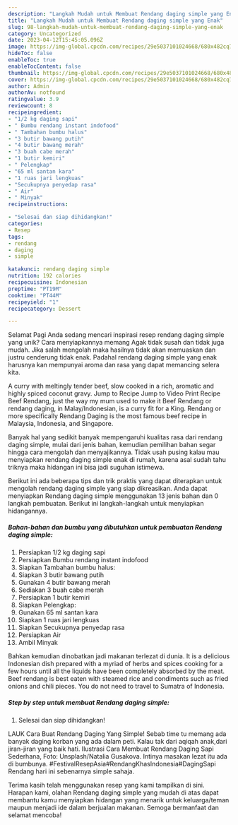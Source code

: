 ```yaml
---
description: "Langkah Mudah untuk Membuat Rendang daging simple yang Enak"
title: "Langkah Mudah untuk Membuat Rendang daging simple yang Enak"
slug: 98-langkah-mudah-untuk-membuat-rendang-daging-simple-yang-enak
category: Uncategorized
date: 2023-04-12T15:45:05.096Z
image: https://img-global.cpcdn.com/recipes/29e5037101024668/680x482cq70/rendang-daging-simple-foto-resep-utama.jpg
hideToc: false
enableToc: true
enableTocContent: false
thumbnail: https://img-global.cpcdn.com/recipes/29e5037101024668/680x482cq70/rendang-daging-simple-foto-resep-utama.jpg
cover: https://img-global.cpcdn.com/recipes/29e5037101024668/680x482cq70/rendang-daging-simple-foto-resep-utama.jpg
author: Admin
authorAv: notfound
ratingvalue: 3.9
reviewcount: 8
recipeingredient:
- "1/2 kg daging sapi"
- " Bumbu rendang instant indofood"
- " Tambahan bumbu halus"
- "3 butir bawang putih"
- "4 butir bawang merah"
- "3 buah cabe merah"
- "1 butir kemiri"
- " Pelengkap"
- "65 ml santan kara"
- "1 ruas jari lengkuas"
- "Secukupnya penyedap rasa"
- " Air"
- " Minyak"
recipeinstructions:

- "Selesai dan siap dihidangkan!"
categories:
- Resep
tags:
- rendang
- daging
- simple

katakunci: rendang daging simple 
nutrition: 192 calories
recipecuisine: Indonesian
preptime: "PT19M"
cooktime: "PT44M"
recipeyield: "1"
recipecategory: Dessert

---
```



Selamat Pagi Anda sedang mencari inspirasi resep rendang daging simple yang unik? Cara menyiapkannya memang Agak tidak susah dan tidak juga mudah. Jika salah mengolah maka hasilnya tidak akan memuaskan dan justru cenderung tidak enak. Padahal rendang daging simple yang enak harusnya kan mempunyai aroma dan rasa yang dapat memancing selera kita.


A curry with meltingly tender beef, slow cooked in a rich, aromatic and highly spiced coconut gravy. Jump to Recipe Jump to Video Print Recipe Beef Rendang, just the way my mum used to make it Beef Rendang or rendang daging, in Malay/Indonesian, is a curry fit for a King. Rendang or more specifically Rendang Daging is the most famous beef recipe in Malaysia, Indonesia, and Singapore.

Banyak hal yang sedikit banyak mempengaruhi kualitas rasa dari rendang daging simple, mulai dari jenis bahan, kemudian pemilihan bahan segar hingga cara mengolah dan menyajikannya. Tidak usah pusing kalau mau menyiapkan rendang daging simple enak di rumah, karena asal sudah tahu triknya maka hidangan ini bisa jadi suguhan istimewa.


Berikut ini ada beberapa tips dan trik praktis yang dapat diterapkan untuk mengolah rendang daging simple yang siap dikreasikan. Anda dapat menyiapkan Rendang daging simple menggunakan 13 jenis bahan dan 0 langkah pembuatan. Berikut ini langkah-langkah untuk menyiapkan hidangannya.

<!--inarticleads1-->

##### Bahan-bahan dan bumbu yang dibutuhkan untuk pembuatan Rendang daging simple:

1. Persiapkan 1/2 kg daging sapi
1. Persiapkan  Bumbu rendang instant indofood
1. Siapkan  Tambahan bumbu halus:
1. Siapkan 3 butir bawang putih
1. Gunakan 4 butir bawang merah
1. Sediakan 3 buah cabe merah
1. Persiapkan 1 butir kemiri
1. Siapkan  Pelengkap:
1. Gunakan 65 ml santan kara
1. Siapkan 1 ruas jari lengkuas
1. Siapkan Secukupnya penyedap rasa
1. Persiapkan  Air
1. Ambil  Minyak


Bahkan kemudian dinobatkan jadi makanan terlezat di dunia. It is a delicious Indonesian dish prepared with a myriad of herbs and spices cooking for a few hours until all the liquids have been completely absorbed by the meat. Beef rendang is best eaten with steamed rice and condiments such as fried onions and chili pieces. You do not need to travel to Sumatra of Indonesia. 

<!--inarticleads2-->

##### Step by step untuk membuat Rendang daging simple:


1. Selesai dan siap dihidangkan!

LAUK Cara Buat Rendang Daging Yang Simple! Sebab time tu memang ada banyak daging korban yang ada dalam peti. Kalau tak dari aqiqah anak,dari jiran-jiran yang baik hati. Ilustrasi Cara Membuat Rendang Daging Sapi Sederhana, Foto: Unsplash/Natalia Gusakova. Intinya masakan lezat itu ada di bumbunya. #FestivalResepAsia#RendangKhasIndonesia#DagingSapi Rendang hari ini sebenarnya simple sahaja. 

Terima kasih telah menggunakan resep yang kami tampilkan di sini. Harapan kami, olahan Rendang daging simple yang mudah di atas dapat membantu kamu menyiapkan hidangan yang menarik untuk keluarga/teman maupun menjadi ide dalam berjualan makanan. Semoga bermanfaat dan selamat mencoba!
